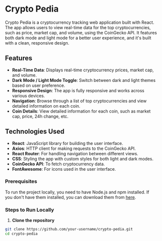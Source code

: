 # Crypto Pedia

Crypto Pedia is a cryptocurrency tracking web application built with React. The app allows users to view real-time data for the top cryptocurrencies, such as price, market cap, and volume, using the CoinGecko API. It features both dark mode and light mode for a better user experience, and it's built with a clean, responsive design.

## Features

- **Real-Time Data**: Displays real-time cryptocurrency prices, market cap, and volume.
- **Dark Mode / Light Mode Toggle**: Switch between dark and light themes based on user preference.
- **Responsive Design**: The app is fully responsive and works across various devices.
- **Navigation**: Browse through a list of top cryptocurrencies and view detailed information on each coin.
- **Coin Details**: View detailed information for each coin, such as market cap, price, 24h change, etc.

## Technologies Used

- **React**: JavaScript library for building the user interface.
- **Axios**: HTTP client for making requests to the CoinGecko API.
- **React Router**: For handling navigation between different views.
- **CSS**: Styling the app with custom styles for both light and dark modes.
- **CoinGecko API**: To fetch cryptocurrency data.
- **FontAwesome**: For icons used in the user interface.



### Prerequisites

To run the project locally, you need to have Node.js and npm installed. If you don't have them installed, you can download them from [here](https://nodejs.org/).

### Steps to Run Locally

1. **Clone the repository**

```bash
git clone https://github.com/your-username/crypto-pedia.git
cd crypto-pedia